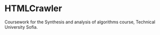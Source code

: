 # HTMLCrawler
Coursework for the Synthesis and analysis of algorithms course, Technical University Sofia.
